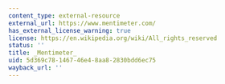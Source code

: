 ```yaml
---
content_type: external-resource
external_url: https://www.mentimeter.com/
has_external_license_warning: true
license: https://en.wikipedia.org/wiki/All_rights_reserved
status: ''
title: _Mentimeter_
uid: 5d369c78-1467-46e4-8aa8-2830bdd6ec75
wayback_url: ''
---
```

